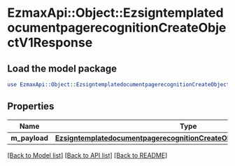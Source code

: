 # EzmaxApi::Object::EzsigntemplatedocumentpagerecognitionCreateObjectV1Response

## Load the model package
```perl
use EzmaxApi::Object::EzsigntemplatedocumentpagerecognitionCreateObjectV1Response;
```

## Properties
Name | Type | Description | Notes
------------ | ------------- | ------------- | -------------
**m_payload** | [**EzsigntemplatedocumentpagerecognitionCreateObjectV1ResponseMPayload**](EzsigntemplatedocumentpagerecognitionCreateObjectV1ResponseMPayload.md) |  | 

[[Back to Model list]](../README.md#documentation-for-models) [[Back to API list]](../README.md#documentation-for-api-endpoints) [[Back to README]](../README.md)


